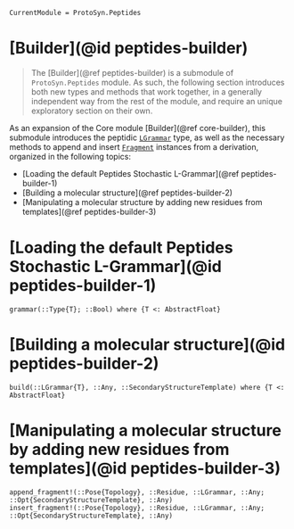 ```@meta
CurrentModule = ProtoSyn.Peptides
```

# [Builder](@id peptides-builder)

> The [Builder](@ref peptides-builder) is a submodule of `ProtoSyn.Peptides` module. As such, the following section introduces both new types and methods that work together, in a generally independent way from the rest of the module, and require an unique exploratory section on their own.

As an expansion of the Core module [Builder](@ref core-builder), this submodule introduces the peptidic [`LGrammar`](@ref) type, as well as the necessary methods to append and insert [`Fragment`](@ref) instances from a derivation, organized in the following topics:

+ [Loading the default Peptides Stochastic L-Grammar](@ref peptides-builder-1)
+ [Building a molecular structure](@ref peptides-builder-2)
+ [Manipulating a molecular structure by adding new residues from templates](@ref peptides-builder-3)

# [Loading the default Peptides Stochastic L-Grammar](@id peptides-builder-1)

```@docs
grammar(::Type{T}; ::Bool) where {T <: AbstractFloat}
```

# [Building a molecular structure](@id peptides-builder-2)

```@docs
build(::LGrammar{T}, ::Any, ::SecondaryStructureTemplate) where {T <: AbstractFloat}
```

# [Manipulating a molecular structure by adding new residues from templates](@id peptides-builder-3)

```@docs
append_fragment!(::Pose{Topology}, ::Residue, ::LGrammar, ::Any; ::Opt{SecondaryStructureTemplate}, ::Any)
insert_fragment!(::Pose{Topology}, ::Residue, ::LGrammar, ::Any; ::Opt{SecondaryStructureTemplate}, ::Any)
```